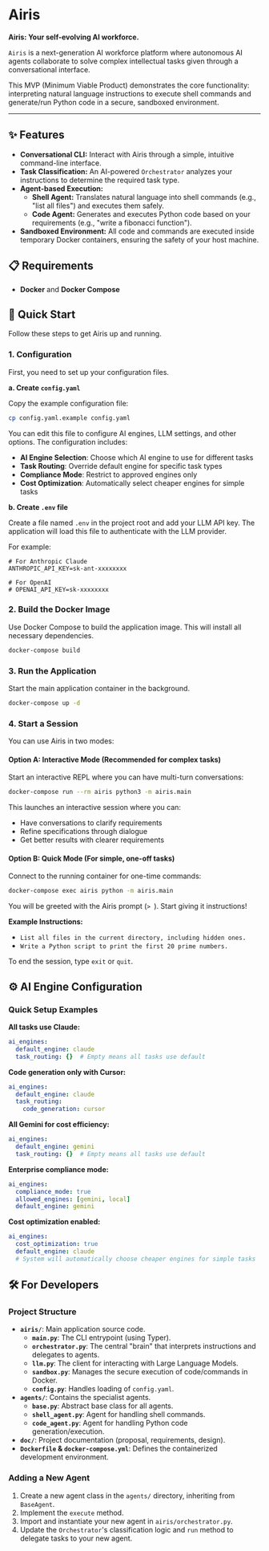 # Airis

**Airis: Your self-evolving AI workforce.**

`Airis` is a next-generation AI workforce platform where autonomous AI agents collaborate to solve complex intellectual tasks given through a conversational interface.

This MVP (Minimum Viable Product) demonstrates the core functionality: interpreting natural language instructions to execute shell commands and generate/run Python code in a secure, sandboxed environment.

---

## ✨ Features

- **Conversational CLI:** Interact with Airis through a simple, intuitive command-line interface.
- **Task Classification:** An AI-powered `Orchestrator` analyzes your instructions to determine the required task type.
- **Agent-based Execution:**
    - **Shell Agent:** Translates natural language into shell commands (e.g., "list all files") and executes them safely.
    - **Code Agent:** Generates and executes Python code based on your requirements (e.g., "write a fibonacci function").
- **Sandboxed Environment:** All code and commands are executed inside temporary Docker containers, ensuring the safety of your host machine.

## 📋 Requirements

- **Docker** and **Docker Compose**

## 🚀 Quick Start

Follow these steps to get Airis up and running.

### 1. Configuration

First, you need to set up your configuration files.

**a. Create `config.yaml`**

Copy the example configuration file:

```bash
cp config.yaml.example config.yaml
```

You can edit this file to configure AI engines, LLM settings, and other options. The configuration includes:

- **AI Engine Selection**: Choose which AI engine to use for different tasks
- **Task Routing**: Override default engine for specific task types
- **Compliance Mode**: Restrict to approved engines only
- **Cost Optimization**: Automatically select cheaper engines for simple tasks

**b. Create `.env` file**

Create a file named `.env` in the project root and add your LLM API key. The application will load this file to authenticate with the LLM provider.

For example:

```
# For Anthropic Claude
ANTHROPIC_API_KEY=sk-ant-xxxxxxxx

# For OpenAI
# OPENAI_API_KEY=sk-xxxxxxxx
```

### 2. Build the Docker Image

Use Docker Compose to build the application image. This will install all necessary dependencies.

```bash
docker-compose build
```

### 3. Run the Application

Start the main application container in the background.

```bash
docker-compose up -d
```

### 4. Start a Session

You can use Airis in two modes:

#### Option A: Interactive Mode (Recommended for complex tasks)

Start an interactive REPL where you can have multi-turn conversations:

```bash
docker-compose run --rm airis python3 -m airis.main
```

This launches an interactive session where you can:
- Have conversations to clarify requirements
- Refine specifications through dialogue
- Get better results with clearer requirements

#### Option B: Quick Mode (For simple, one-off tasks)

Connect to the running container for one-time commands:

```bash
docker-compose exec airis python -m airis.main
```

You will be greeted with the Airis prompt (`> `). Start giving it instructions!

**Example Instructions:**
- `List all files in the current directory, including hidden ones.`
- `Write a Python script to print the first 20 prime numbers.`

To end the session, type `exit` or `quit`.

## ⚙️ AI Engine Configuration

### Quick Setup Examples

**All tasks use Claude:**
```yaml
ai_engines:
  default_engine: claude
  task_routing: {}  # Empty means all tasks use default
```

**Code generation only with Cursor:**
```yaml
ai_engines:
  default_engine: claude
  task_routing:
    code_generation: cursor
```

**All Gemini for cost efficiency:**
```yaml
ai_engines:
  default_engine: gemini
  task_routing: {}  # Empty means all tasks use default
```

**Enterprise compliance mode:**
```yaml
ai_engines:
  compliance_mode: true
  allowed_engines: [gemini, local]
  default_engine: gemini
```

**Cost optimization enabled:**
```yaml
ai_engines:
  cost_optimization: true
  default_engine: claude
  # System will automatically choose cheaper engines for simple tasks
```

## 🛠️ For Developers

### Project Structure

- **`airis/`**: Main application source code.
    - **`main.py`**: The CLI entrypoint (using Typer).
    - **`orchestrator.py`**: The central "brain" that interprets instructions and delegates to agents.
    - **`llm.py`**: The client for interacting with Large Language Models.
    - **`sandbox.py`**: Manages the secure execution of code/commands in Docker.
    - **`config.py`**: Handles loading of `config.yaml`.
- **`agents/`**: Contains the specialist agents.
    - **`base.py`**: Abstract base class for all agents.
    - **`shell_agent.py`**: Agent for handling shell commands.
    - **`code_agent.py`**: Agent for handling Python code generation/execution.
- **`doc/`**: Project documentation (proposal, requirements, design).
- **`Dockerfile` & `docker-compose.yml`**: Defines the containerized development environment.

### Adding a New Agent

1.  Create a new agent class in the `agents/` directory, inheriting from `BaseAgent`.
2.  Implement the `execute` method.
3.  Import and instantiate your new agent in `airis/orchestrator.py`.
4.  Update the `Orchestrator`'s classification logic and `run` method to delegate tasks to your new agent.
